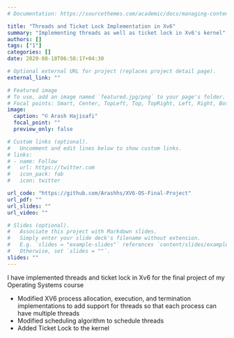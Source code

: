 ```yaml
---
# Documentation: https://sourcethemes.com/academic/docs/managing-content/

title: "Threads and Ticket Lock Implementation in Xv6"
summary: "Implementing threads as well as ticket lock in Xv6's kernel"
authors: []
tags: ["1"]
categories: []
date: 2020-08-18T06:58:17+04:30

# Optional external URL for project (replaces project detail page).
external_link: ""

# Featured image
# To use, add an image named `featured.jpg/png` to your page's folder.
# Focal points: Smart, Center, TopLeft, Top, TopRight, Left, Right, BottomLeft, Bottom, BottomRight.
image:
  caption: "© Arash Hajisafi"
  focal_point: ""
  preview_only: false

# Custom links (optional).
#   Uncomment and edit lines below to show custom links.
# links:
# - name: Follow
#   url: https://twitter.com
#   icon_pack: fab
#   icon: twitter

url_code: "https://github.com/Arashhs/XV6-OS-Final-Project"
url_pdf: ""
url_slides: ""
url_video: ""

# Slides (optional).
#   Associate this project with Markdown slides.
#   Simply enter your slide deck's filename without extension.
#   E.g. `slides = "example-slides"` references `content/slides/example-slides.md`.
#   Otherwise, set `slides = ""`.
slides: ""
---
```

I have implemented threads and ticket lock in Xv6 for the final project of my Operating Systems course
- Modified XV6 process allocation, execution, and termination implementations to add support
for threads so that each process can have multiple threads
- Modified scheduling algorithm to schedule threads
- Added Ticket Lock to the kernel